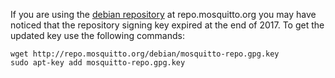 <!--
.. title: Mosquitto Debian repo key updated
.. slug: mosquitto-debian-repo-key-updated
.. date: 2018-01-05 22:09:10
.. tags: Packaging
.. category:
.. link:
.. description:
.. type: text
-->

If you are using the [debian repository] at repo.mosquitto.org you may have
noticed that the repository signing key expired at the end of 2017. To get the
updated key use the following commands:

```
wget http://repo.mosquitto.org/debian/mosquitto-repo.gpg.key
sudo apt-key add mosquitto-repo.gpg.key
```

[debian repository]:/blog/2013/01/mosquitto-debian-repository
